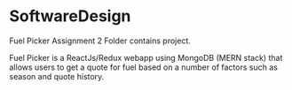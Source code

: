 # SoftwareDesign

Fuel Picker
Assignment 2 Folder contains project.

Fuel Picker is a ReactJs/Redux webapp using MongoDB (MERN stack) that allows users to get a quote for fuel based on a number of factors such as season and quote history.
